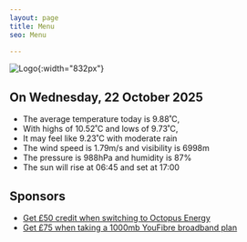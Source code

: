 ```yaml
---
layout: page
title: Menu
seo: Menu

---
```


![Logo](/images/logo.jpg){:width="832px"}

<!-- weather_marker starts -->
## On Wednesday, 22 October 2025

- The average temperature today is 9.88˚C,
- With highs of 10.52˚C and lows of 9.73˚C,
- It may feel like 9.23˚C with moderate rain
- The wind speed is 1.79m/s and visibility is 6998m
- The pressure is 988hPa and humidity is 87%
- The sun will rise at 06:45 and set at 17:00

<!-- weather_marker ends -->

## Sponsors

- [Get £50 credit when switching to Octopus Energy](https://bit.ly/3oD1nnS)
- [Get £75 when taking a 1000mb YouFibre broadband plan](https://aklam.io/91zWhU?)
